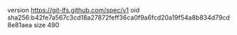 version https://git-lfs.github.com/spec/v1
oid sha256:b42fe7a567c3cd18a27872feff36ca0f9a6fcd20a19f54a8b834d79cd8e81aea
size 490
